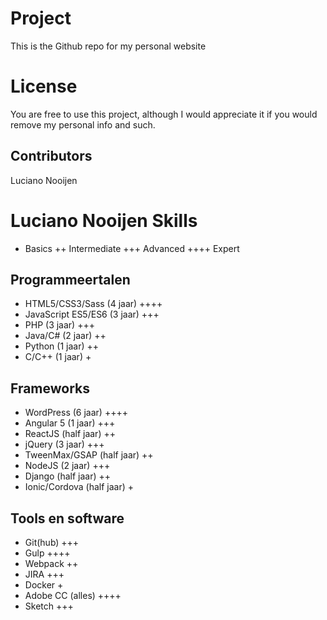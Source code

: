 # Project
This is the Github repo for my personal website

# License
You are free to use this project, although I would appreciate it if you would remove my personal info and such.

## Contributors
Luciano Nooijen

# Luciano Nooijen Skills
+ Basics
++ Intermediate
+++ Advanced
++++ Expert

## Programmeertalen
* HTML5/CSS3/Sass (4 jaar) ++++
* JavaScript ES5/ES6 (3 jaar) +++
* PHP (3 jaar) +++
* Java/C# (2 jaar) ++
* Python (1 jaar) ++
* C/C++ (1 jaar) +

## Frameworks
* WordPress (6 jaar) ++++
* Angular 5 (1 jaar) +++
* ReactJS (half jaar) ++
* jQuery (3 jaar) +++
* TweenMax/GSAP (half jaar) ++
* NodeJS (2 jaar) +++
* Django (half jaar) ++
* Ionic/Cordova (half jaar) +

## Tools en software
* Git(hub) +++
* Gulp ++++
* Webpack ++
* JIRA +++
* Docker +
* Adobe CC (alles) ++++
* Sketch +++
